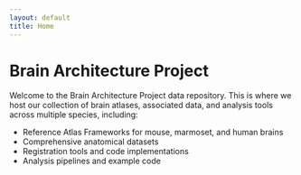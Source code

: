 ```yaml
---
layout: default
title: Home
---
```


# Brain Architecture Project

Welcome to the Brain Architecture Project data repository. This is where we host our collection of brain atlases, associated data, and analysis tools across multiple species, including:

- Reference Atlas Frameworks for mouse, marmoset, and human brains
- Comprehensive anatomical datasets
- Registration tools and code implementations
- Analysis pipelines and example code
